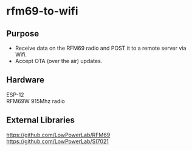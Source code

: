 # rfm69-to-wifi

## Purpose
* Receive data on the RFM69 radio and POST it to a remote server via Wifi.
* Accept OTA (over the air) updates.

## Hardware
ESP-12  
RFM69W 915Mhz radio  

## External Libraries
https://github.com/LowPowerLab/RFM69  
https://github.com/LowPowerLab/SI7021  
